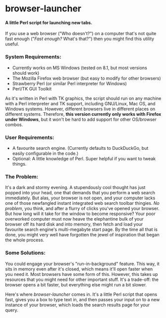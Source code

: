 # browser-launcher
#### A little Perl script for launching new tabs.

If you use a web browser ("Who doesn't?") on a computer that's not quite fast enough ("*Fast enough?* What's that?") then you might find this utility useful.

### System Requirements:
- Currently works on MS Windows (tested on 8.1, but most versions should work)
- The Mozilla Firefox web browser (but easy to modify for other browsers)
- Strawberry Perl (or similar Perl interpreter for Windows)
- Perl/TK GUI Toolkit

As it's written in Perl with TK graphics, the script should run on any machine with a Perl interpreter and TK support, including GNU/Linux, Mac OS, and Windows systems. However, different browsers live in different places on different systems. Therefore, **this version currently only works with Firefox under Windows**, but it won't be hard to add support for other OS/browser combos.

### User Requirements:
- A favourite search engine. (Currently defaults to DuckDuckGo, but easily configurable in the code.)
- Optional: A little knowledge of Perl. Super helpful if you want to tweak things.

### The Problem:
It's a dark and stormy evening. A stupendously cool thought has just popped into your head, one that demands that you perform a web search immediately. But alas, your browser is not open, and your computer lacks one of those newfangled instant integrated web search toolbar thingies. *No problem*, you think, and after a flurry of clicks you've opened your browser. But how long will it take for the window to become responsive? Your poor overworked computer must now heave the elephantine bulk of your browser off its hard disk and into memory, then fetch and load your favourite search engine's multi-megabyte start page. By the time all that is done, you might very well have forgotten the jewel of inspiration that began the whole process.

### Some Solutions:
You could engage your browser's "run-in-background" feature. This way, it sits in memory even after it's closed, which means it'll open faster when you need it. Most browsers have some form of this. However, this takes up resources that you might need for other important stuff. It's a trade-off: the browser opens a bit faster, but everything else might run a bit slower.

Here's where *browser-launcher* comes in. It's a little Perl script that opens fast, gives you a box to type text in, and then passes your input on to a new instance of your browser, which loads the search results page for your query. 
